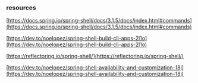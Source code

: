 ### resources

[https://docs.spring.io/spring-shell/docs/3.1.5/docs/index.html#commands](https://docs.spring.io/spring-shell/docs/3.1.5/docs/index.html#commands)

[https://dev.to/noelopez/spring-shell-build-cli-apps-2l1o](https://dev.to/noelopez/spring-shell-build-cli-apps-2l1o)

[https://reflectoring.io/spring-shell/](https://reflectoring.io/spring-shell/)

[https://dev.to/noelopez/spring-shell-availability-and-customization-18j](https://dev.to/noelopez/spring-shell-availability-and-customization-18j)
